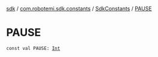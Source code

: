 [sdk](../../index.md) / [com.robotemi.sdk.constants](../index.md) / [SdkConstants](index.md) / [PAUSE](./-p-a-u-s-e.md)

# PAUSE

`const val PAUSE: `[`Int`](https://kotlinlang.org/api/latest/jvm/stdlib/kotlin/-int/index.html)